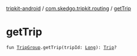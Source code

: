 [tripkit-android](../index.md) / [com.skedgo.tripkit.routing](index.md) / [getTrip](./get-trip.md)

# getTrip

`fun `[`TripGroup`](-trip-group/index.md)`.getTrip(tripId: `[`Long`](https://kotlinlang.org/api/latest/jvm/stdlib/kotlin/-long/index.html)`): `[`Trip`](-trip/index.md)`?`